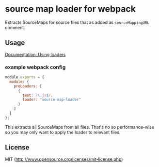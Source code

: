 # source map loader for webpack

Extracts SourceMaps for source files that as added as `sourceMappingURL` comment.

## Usage

[Documentation: Using loaders](http://webpack.github.io/docs/using-loaders.html)


### example webpack config

``` javascript
module.exports = {
  module: {
    preLoaders: [
      {
        test: /\.js$/,
        loader: "source-map-loader"
      }
    ]
  }
};
```

This extracts all SourceMaps from all files. That's no so performance-wise so you may only want to apply the loader to relevant files.

## License

MIT (http://www.opensource.org/licenses/mit-license.php)
